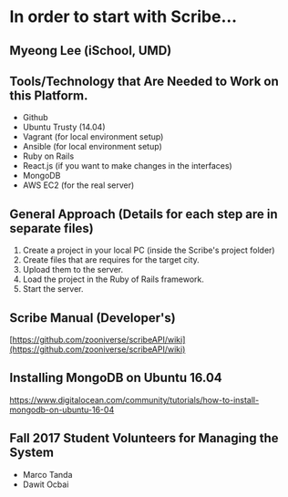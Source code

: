 In order to start with Scribe...
=======
Myeong Lee (iSchool, UMD)
-------

## Tools/Technology that Are Needed to Work on this Platform.
- Github
- Ubuntu Trusty (14.04)
- Vagrant (for local environment setup)
- Ansible (for local environment setup)
- Ruby on Rails
- React.js (if you want to make changes in the interfaces)
- MongoDB
- AWS EC2 (for the real server)


## General Approach (Details for each step are in separate files)
1. Create a project in your local PC (inside the Scribe's project folder)
2. Create files that are requires for the target city.
3. Upload them to the server.
4. Load the project in the Ruby of Rails framework.
5. Start the server.


## Scribe Manual (Developer's)
[https://github.com/zooniverse/scribeAPI/wiki](https://github.com/zooniverse/scribeAPI/wiki)


## Installing MongoDB on Ubuntu 16.04
https://www.digitalocean.com/community/tutorials/how-to-install-mongodb-on-ubuntu-16-04


## Fall 2017 Student Volunteers for Managing the System
- Marco Tanda
- Dawit Ocbai